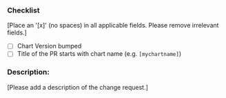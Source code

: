 ### Checklist
[Place an '[x]' (no spaces) in all applicable fields. Please remove irrelevant fields.]
- [ ] Chart Version bumped
- [ ] Title of the PR starts with chart name (e.g. `[mychartname]`)

### Description:
[Please add a description of the change request.]